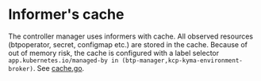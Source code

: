 # Informer's cache

The controller manager uses informers with cache. All observed resources (btpoperator, secret, configmap etc.) are stored in the cache. Because of out of memory risk, the cache is configured with a label selector `app.kubernetes.io/managed-by in (btp-manager,kcp-kyma-environment-broker)`. See [cache.go](controllers/cache.go).